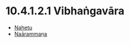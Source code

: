 

# 10.4.1.2.1 Vibhaṅgavāra

* [Nahetu](10.4.1.2.1/Nahetu.md)
* [Naārammaṇa](10.4.1.2.1/Naarammana.md)



